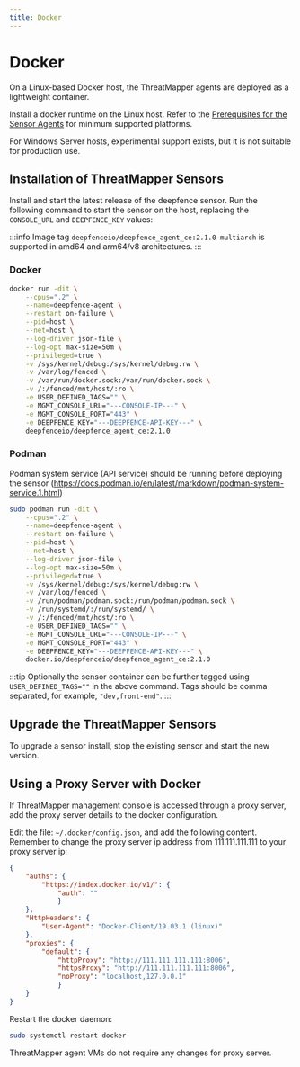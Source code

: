 ```yaml
---
title: Docker
---
```


# Docker

On a Linux-based Docker host, the ThreatMapper agents are deployed as a lightweight container.

Install a docker runtime on the Linux host. Refer to the [Prerequisites for the Sensor Agents](/docs/architecture#threatmapper-sensor-containers) for minimum supported platforms.

For Windows Server hosts, experimental support exists, but it is not suitable for production use.

## Installation of ThreatMapper Sensors

Install and start the latest release of the deepfence sensor.  Run the following command to start the sensor on the host, replacing the `CONSOLE_URL` and `DEEPFENCE_KEY` values:

:::info
Image tag `deepfenceio/deepfence_agent_ce:2.1.0-multiarch` is supported in amd64 and arm64/v8 architectures.
:::

### Docker

```bash
docker run -dit \
    --cpus=".2" \
    --name=deepfence-agent \
    --restart on-failure \
    --pid=host \
    --net=host \
    --log-driver json-file \
    --log-opt max-size=50m \
    --privileged=true \
    -v /sys/kernel/debug:/sys/kernel/debug:rw \
    -v /var/log/fenced \
    -v /var/run/docker.sock:/var/run/docker.sock \
    -v /:/fenced/mnt/host/:ro \
    -e USER_DEFINED_TAGS="" \
    -e MGMT_CONSOLE_URL="---CONSOLE-IP---" \
    -e MGMT_CONSOLE_PORT="443" \
    -e DEEPFENCE_KEY="---DEEPFENCE-API-KEY---" \
    deepfenceio/deepfence_agent_ce:2.1.0
```

### Podman

Podman system service (API service) should be running before deploying the sensor (https://docs.podman.io/en/latest/markdown/podman-system-service.1.html)

```bash
sudo podman run -dit \
    --cpus=".2" \
    --name=deepfence-agent \
    --restart on-failure \
    --pid=host \
    --net=host \
    --log-driver json-file \
    --log-opt max-size=50m \
    --privileged=true \
    -v /sys/kernel/debug:/sys/kernel/debug:rw \
    -v /var/log/fenced \
    -v /run/podman/podman.sock:/run/podman/podman.sock \
    -v /run/systemd/:/run/systemd/ \
    -v /:/fenced/mnt/host/:ro \
    -e USER_DEFINED_TAGS="" \
    -e MGMT_CONSOLE_URL="---CONSOLE-IP---" \
    -e MGMT_CONSOLE_PORT="443" \
    -e DEEPFENCE_KEY="---DEEPFENCE-API-KEY---" \
    docker.io/deepfenceio/deepfence_agent_ce:2.1.0
```

:::tip
Optionally the sensor container can be further tagged using ```USER_DEFINED_TAGS=""``` in the above command. Tags should be comma separated, for example, ```"dev,front-end"```.
:::


## Upgrade the ThreatMapper Sensors

To upgrade a sensor install, stop the existing sensor and start the new version.

## Using a Proxy Server with Docker

If ThreatMapper management console is accessed through a proxy server, add the proxy server details to the docker configuration.

Edit the file: `~/.docker/config.json`, and add the following content.  Remember to change the proxy server ip address from 111.111.111.111 to your proxy server ip:

```json
{
    "auths": {
        "https://index.docker.io/v1/": {
            "auth": ""
            }
    },
    "HttpHeaders": {
        "User-Agent": "Docker-Client/19.03.1 (linux)"
    },
    "proxies": {
        "default": {
            "httpProxy": "http://111.111.111.111:8006",
            "httpsProxy": "http://111.111.111.111:8006",
            "noProxy": "localhost,127.0.0.1"
            }
    }
}
```

Restart the docker daemon:

```bash
sudo systemctl restart docker
```

ThreatMapper agent VMs do not require any changes for proxy server.
